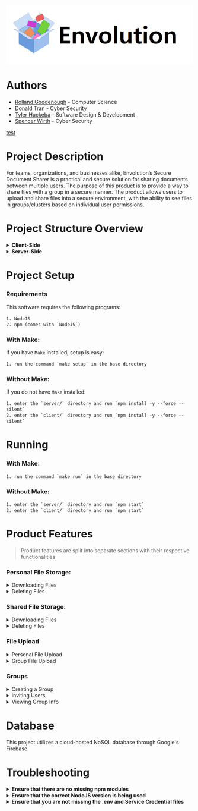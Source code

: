 <p align="center">
<img src="client/src/assets/12dww.png">
</p>

# Authors

- [Rolland Goodenough](https://github.com/GoodenoughR) - Computer Science
- [Donald Tran](https://github.com/DonaldTran11)       - Cyber Security
- [Tyler Huckeba](https://github.com/tuscontyler)      - Software Design & Development
- [Spencer Wirth](https://github.com/snw30)            - Cyber Security

[test](https://github.com/Envolution-Capstone/secureFilePlatform#running)

# Project Description
For teams, organizations, and businesses alike, Envolution’s Secure Document Sharer is a
practical and secure solution for sharing documents between multiple users. The purpose of this product is to provide a way to share files with a group in a secure manner. The product allows
users to upload and share files into a secure environment, with the ability to see files in
groups/clusters based on individual user permissions.

Project Structure Overview
============================

<details><summary><b>Client-Side</b></summary>

    .
    ├── public                
    ├── src                   
    │   ├── assets
    │   │      └── # image/asset files
    │   ├── components
    │   │   ├── Documents
    │   │   │   ├── DocumentTable.js
    │   │   │   └── DocumentUploadModal.js
    │   │   ├── Groups
    │   │   │   ├── GroupInfo.js
    │   │   │   ├── GroupInvites
    │   │   │   ├── GroupModal.js
    │   │   │   ├── GroupSelector.js
    │   │   │   ├── GroupsListModal.js
    │   │   │   └── InviteUserModal.js
    │   │   ├── AlertsButton.js
    │   │   ├── Header.js
    │   │   ├── MuiStyle.js
    │   │   └── Sidebar.js 
    │   ├── firebase
    │   │   └── firebase.js
    │   ├── pages
    │   │   ├── MyDrive.js
    │   │   └── ShareWithMe.js
    │   ├── requests
    │   │   └── client.js
    │   ├── styles
    │   │   └── # JavaScript styled-components files
    │   ├── util
    │   │   ├── files
    │   │   │   ├── fileUpload.js
    │   │   │   └── files.js
    │   │   ├── groups
    │   │   │   └── groups.js
    │   │   └── user
    │   │       └── login.js
    │   ├── App.js 
    │   ├── GlobalStyles.js
    │   ├── index.css
    │   └── index.js   
    ├── package-lock.json                  
    └── package.json                

</details>
<details><summary><b>Server-Side</b></summary>

    .
    ├── src   
    │   ├── configuration
    │   │   └── setup.js
    │   ├── firebase 
    │   │   └── firebase.js
    │   ├── logging 
    │   │   └── firebase.js
    │   ├── middleware/authentication 
    │   │   └── checkAuth.js
    │   ├── repos 
    │   │   ├── file
    │   │   │   └── file.repo.js
    │   │   ├── group
    │   │   │   └── group.repo.js
    │   │   └── user
    │   │       └── user.repo.js
    │   ├── routes
    │   │   ├── file.routes.js
    │   │   ├── group.routes.js
    │   │   └── user.routes.js
    │   ├── services 
    │   │   ├── encryption
    │   │   │   └── encryption.service.js
    │   │   ├── file
    │   │   │   └── file.service.js
    │   │   ├── group
    │   │   │   └── group.service.js
    │   │   ├── key
    │   │   │   └── key.service.js
    │   │   └── user
    │   │       └── user.service.js
    │   ├── util 
    │   │   ├── file_upload.js
    │   │   └── responses.js
    │   └── app.js
    ├── .env
    ├── README.md
    ├── package-lock.json
    ├── package.json
    └── service-accountt-credentials.json  
    
</details>

# Project Setup

### Requirements

This software requires the following programs:

    1. NodeJS
    2. npm (comes with `NodeJS`)

### With Make:

If you have `Make` installed, setup is easy:

    1. run the command `make setup` in the base directory

### Without Make:

If you do not have `Make` installed:

    1. enter the `server/` directory and run `npm install -y --force --silent`
    2. enter the `client/` directory and run `npm install -y --force --silent`


# Running

### With Make:

    1. run the command `make run` in the base directory

### Without Make:

    1. enter the `server/` directory and run `npm start`
    2. enter the `client/` directory and run `npm start`


# Product Features
> Product features are split into separate sections with their respective functionalities

### Personal File Storage:

<details><summary>Downloading Files</summary>
Personal files can be downloaded by clicking on the row a file is on.
</details>

<details><summary>Deleting Files</summary>
Personal files can be deleted by right clicking on the files row and clicking `delete` on the context menu that pops up.
</details>

### Shared File Storage:

<details><summary>Downloading Files</summary>
Group files can be downloaded by clicking on the row a file is on.
</details>
    
<details><summary>Deleting Files</summary>
Only group admins can delete group files.
Group files can be deleted by right clicking on the files row and clicking `delete` on the context menu that pops up.
</details>

### File Upload

<details><summary>Personal File Upload</summary>

Personal Files are uploaded through the `Upload New File` button.
On the file upload screen:
    
    1. Select the file to upload
    2. click the `submit` button

 </details>
 
<details><summary>Group File Upload</summary>

Group Files are uploaded through the `Upload New File` button.
The important distinction between personal files and shared files is selecting the group to share with. 

On the file upload screen:
    1. Select the file to upload
    2. Select a group to share the file with from the drop down
    3. click the `submit` button
    
</details>

### Groups

<details><summary>Creating a Group</summary>

Creating a group is done through the `Create Group` button on the left sidebar.

On the Create Group screen:
    1. input the group name
    2. add any users you want to invite
    3. click `create group`
 </details>

<details><summary>Inviting Users</summary>

Inviting users is done through the `Invite User` button on the left sidebar.
Only group admins can invite users to groups.

On the Invite User Screen
    1. Select the group to invite a user to
    2. enter the users email
    3. click `invite user`
 </details>

<details><summary>Viewing Group Info</summary>

Group info can be viewed through the `View Groups` button on the left sidebar.
</details>


# Database
This project utilizes a cloud-hosted NoSQL database through Google's Firebase.

# Troubleshooting

<details><summary><b>Ensure that there are no missing npm modules</b></summary>
If the software doesn't run, try installing all of the required NPM modules:

    In `/server/`:
    run `npm install -y --force --silent`

    In `/client/`:
    run `npm install -y --force --silent`
</details>


<details><summary><b>Ensure that the correct NodeJS version is being used</b></summary>
Having an out-of-date versiona of Node JS can cause issues.
Follow https://nodejs.org/en/download/current for getting the newest version.
</details>

<details><summary><b>Ensure that you are not missing the .env and Service Credential files</b></summary>

The server requires `.env` and `service-account-credentials.json` files to be in the `/server/` directory.
These files should be on the repo *(though if this were a real product they would not be)*
If the files are missing, copy and paste the following in to the respective file in `/server/`.
```
// .env
PORT=9000
APIKEY="AIzaSyA7ROErICF1bCa4earw2UoglBq_POrwBrA"
AUTHDOMAIN="file-storage-e6537.firebaseapp.com"
PROJECTID="file-storage-e6537"
STORAGEBUCKET="file-storage-e6537.appspot.com"
MESSAGINGSENDERID="68930784514"
APPID="1:68930784514:web:65d2623bfbc3da3f27c61b"

// service-account-credentials.json
{
  "type": "service_account",
  "project_id": "file-storage-e6537",
  "private_key_id": "c473669f0358a8f8d842e1cc3a9df8cad81c26a3",
  "private_key": "-----BEGIN PRIVATE KEY-----\nMIIEvQIBADANBgkqhkiG9w0BAQEFAASCBKcwggSjAgEAAoIBAQCxZ/b6JELEZwn1\nj/OfphMg77X2bMIs98TOjN1Y0Lh/rvANWpRfAjbiwRqgEKMiBvjDLwwtzaJC0n3F\nukNKDflANJcIFahcEiiji1qAkruT1eyeBhA+MvGIJcC/ng6t0oSZw1BQ5nU7WCf5\ncmFdNXueWkhLSmLZoWguGXBjgNA4tnmVqDTr3Ed0v3HQxAoz2JYVtt5cnQyql5Rx\nuYAx7TaaOQFMUPxvlnpYDLTGjTulsRWcuu4AdkXJyLSwTMFV6xpME+gLF5BOHeEK\nPX1f2aYSpP8S4QL//nSIMf09NguCO0QnlsXafsshT0BGiL49HZQMvrc+g2O2kY+e\nR1ytM9BRAgMBAAECggEACGF48Wg1H0Ie3lLml2wpCy1H01Rf9+/chEVzT3bMwHtr\nK7ZTvAlGvn+Q2m7uxfS+W7olQSStvapj9qtN8nmmhLn3SJJ9WZwh/1fd9qT354v7\nmZt/uPB/KIdgC61T1DJVwU3QxYGdmCgZ+1bD8rtME7cAI05oTQ+q9EKPZKP5MjSY\nSFAxdej9oGdQw//rqfPqnciTVPOp986teM6La+fvS+VNCEth8KyagDEWlVY3empF\nls8gT6ZDNIlWOtIfI8FP8hglTjYciZUumRki8c6k9iznbjHWv7itpmWtCas97/K5\nbNHSTMnpJiA6GJe5L+r55kj8z+wgClJH/QGGmxCRYQKBgQDz3QWDLt0xumKCzQQM\nLHW7rwgVHsTzFLvPT7NLNwNO5+e6MxIICXjPCLwq6sBcKhR5UdwKjoUMg+AR1JC9\n/LvoF0jkZhueZrIISYDLLI2ydMWOH9O871svohwvCqNKXazB95C85c4ua8Mx/tKF\nZjp5o09wmH0fN5z4drGbivQFBwKBgQC6PDwD68KYluUbD5mnN7XS++rj5+6uIrRO\nGxO/sTW2bc2QD/Nb6zKTGW+68JJDUSGSR9WzQcVUKcAOVr5/OWUiDG8dlCoFxjRE\nDtDeRwKgh+ObsMwJvVYXVPEjlcZiSOJnw+5LOHng1yt1Z/mMN8h+MaFLNCtQiAZC\niq9BFb/B5wKBgG6+lrxGUgk9PXNtK0NkBWtgR2lf+czyQ4AYD7I+n2/7/M4gVzXz\nJzvOGbXbudOhAH8/34+jvWQ7l0xBniHJXoQ93spqXGyI8py01Jpv90FtqjGq3ntU\nr7JoCiiKyjEBbW0AwmgmbIXERnaz5GLUVAXdVjwp49iDZvOm421howONAoGARItQ\n53yJddHr5wbZ3cLSaCISNOmzXmIljK3ImgAmLcvCIejNACLTzXJKPjq3CpG80nMg\nA0cM0so/BsgEexzrzRlYeEGFKfTmXbo6Q+VM4TrCmhX7MwZ9vj6kNh21E42RzvE9\nLnBN42QueZrYLTSG1XN80woTeyNlcm5KzKCtoDcCgYEAti4+UZ8r2DnRrCoQ/TE1\nJzbJ1oRcYCA7UKcF8Vxj3WtAXTnNuksoJDX1yVkvIU3/03qB959M826CTb1Qc2sW\nzx1WHz2TnBIT+QPbHXX8Kp2J1cZ+Fw8rW4+OUNcmL1TSl/zJQtc8Ke924tD6e44y\nA4pMqJxQiCVQbnEDcvS2LEQ=\n-----END PRIVATE KEY-----\n",
  "client_email": "firebase-adminsdk-bjgpc@file-storage-e6537.iam.gserviceaccount.com",
  "client_id": "115410691965466141057",
  "auth_uri": "https://accounts.google.com/o/oauth2/auth",
  "token_uri": "https://oauth2.googleapis.com/token",
  "auth_provider_x509_cert_url": "https://www.googleapis.com/oauth2/v1/certs",
  "client_x509_cert_url": "https://www.googleapis.com/robot/v1/metadata/x509/firebase-adminsdk-bjgpc%40file-storage-e6537.iam.gserviceaccount.com"
}
```
</details>

